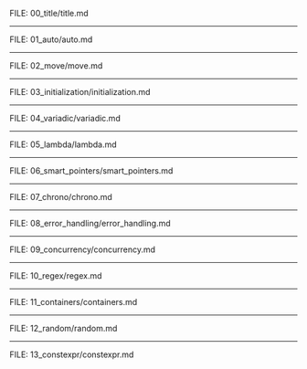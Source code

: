 FILE: 00_title/title.md

----

FILE: 01_auto/auto.md

----

FILE: 02_move/move.md

----

FILE: 03_initialization/initialization.md

----

FILE: 04_variadic/variadic.md

----

FILE: 05_lambda/lambda.md

----

FILE: 06_smart_pointers/smart_pointers.md

----

FILE: 07_chrono/chrono.md

----

FILE: 08_error_handling/error_handling.md

----

FILE: 09_concurrency/concurrency.md

----

FILE: 10_regex/regex.md

----

FILE: 11_containers/containers.md

----

FILE: 12_random/random.md

----

FILE: 13_constexpr/constexpr.md
